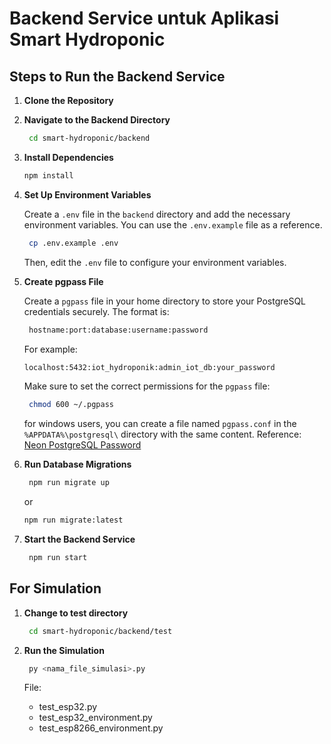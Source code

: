 # Backend Service untuk Aplikasi Smart Hydroponic

## Steps to Run the Backend Service

1. **Clone the Repository**
2. **Navigate to the Backend Directory**

   ```bash
    cd smart-hydroponic/backend
   ```

3. **Install Dependencies**

    ```bash
    npm install
    ```

4. **Set Up Environment Variables**

   Create a `.env` file in the `backend` directory and add the necessary environment variables. You can use the `.env.example` file as a reference.

   ```bash
    cp .env.example .env
   ```

   Then, edit the `.env` file to configure your environment variables.

5. **Create pgpass File**

   Create a `pgpass` file in your home directory to store your PostgreSQL credentials securely. The format is:

   ```bash
    hostname:port:database:username:password
   ```

   For example:

   ```bash
   localhost:5432:iot_hydroponik:admin_iot_db:your_password
   ```

   Make sure to set the correct permissions for the `pgpass` file:

   ```bash
    chmod 600 ~/.pgpass
   ```

   for windows users, you can create a file named `pgpass.conf` in the `%APPDATA%\postgresql\` directory with the same content. Reference: [Neon PostgreSQL Password](https://neon.com/postgresql/postgresql-administration/postgresql-password-file-pgpass/)

6. **Run Database Migrations**

   ```bash
    npm run migrate up
   ```

   or

    ```bash
    npm run migrate:latest
    ```

7. **Start the Backend Service**

   ```bash
    npm run start
   ```

## For Simulation

1. **Change to test directory**

   ```bash
    cd smart-hydroponic/backend/test
   ```

2. **Run the Simulation**

   ```bash
    py <nama_file_simulasi>.py
    ```

    File:
    - test_esp32.py
    - test_esp32_environment.py
    - test_esp8266_environment.py
